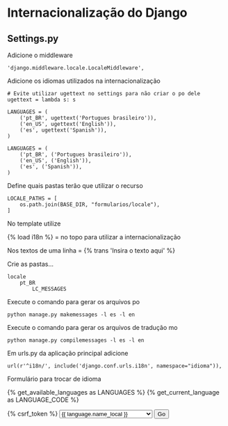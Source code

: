 Internacionalização do Django
===

Settings.py
---

Adicione o middleware

    'django.middleware.locale.LocaleMiddleware',

Adicione os idiomas utilizados na internacionalização

    # Evite utilizar ugettext no settings para não criar o po dele
    ugettext = lambda s: s

    LANGUAGES = (
        ('pt_BR', ugettext('Portugues brasileiro')),
        ('en_US', ugettext('English')),
        ('es', ugettext('Spanish')),
    )

    LANGUAGES = (
        ('pt_BR', ('Portugues brasileiro')),
        ('en_US', ('English')),
        ('es', ('Spanish')),
    )

Define quais pastas terão que utilizar o recurso

    LOCALE_PATHS = [
        os.path.join(BASE_DIR, "formularios/locale"),
    ]

No template utilize

{% load i18n %} = no topo para utilizar a internacionalização

Nos textos de uma linha = {% trans 'Insira o texto aqui' %}

Crie as pastas...

    locale
        pt_BR
            LC_MESSAGES

Execute o comando para gerar os arquivos po

    python manage.py makemessages -l es -l en

Execute o comando para gerar os arquivos de tradução mo

    python manage.py compilemessages -l es -l en

Em urls.py da aplicação principal adicione

    url(r'^i18n/', include('django.conf.urls.i18n', namespace="idioma")),

Formulário para trocar de idioma

{% get_available_languages as LANGUAGES %}
{% get_current_language as LANGUAGE_CODE %}
<form action="{% url 'idioma:set_language' %}" method="post">
    {% csrf_token %}
    <input name="next" type="hidden" value="" />
    <select name="language" id="language">
        <option value="" selected="true">{% trans 'Selecione o idioma' %}</option>
        <option class="divider"></option>
        {% get_language_info_list for LANGUAGES as languages %}
        {% for language in languages %}
            <option value="{{ language.code }}"{% if language.code == LANGUAGE_CODE %} selected="selected"{% endif %}>
                {{ language.name_local }}
            </option>
        {% endfor %}
    </select>
    <input type="submit" value="Go" />                    
    </p>
</form>